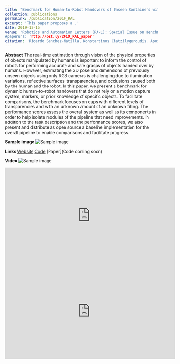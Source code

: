```yaml
---
title: "Benchmark for Human-to-Robot Handovers of Unseen Containers with Unknown Filling"
collection: publications
permalink: /publication/2019_RAL
excerpt: 'This paper proposes a .'
date: 2019-12-15
venue: 'Robotics and Automation Letters (RA-L): Special Issue on Benchmarking Protocols for Robotic Manipulation - To Appear, 2019
#paperurl: 'http://bit.ly/2019_RAL_paper'
citation: 'Ricardo Sanchez-Matilla, Konstantinos Chatzilygeroudis, Apostolos Modas, Nuno Ferreira Duarte, Alessio Xompero, Pascal Frossard, Aude Billard, and Andrea Cavallaro. &quot;Benchmark for Human-to-Robot Handovers of Unseen Containers with Unknown Filling.&quot; <i>Robotics and Automation Letters (RA-L): Special Issue on Benchmarking Protocols for Robotic Manipulation</i>.'
---
```

**Abstract**
The real-time estimation through vision of the physical properties of objects manipulated by humans is important to inform the control of robots for performing accurate and safe grasps of objects handed over by humans. However, estimating the 3D pose and dimensions of previously unseen objects using only RGB cameras is challenging due to illumination variations, reflective surfaces, transparencies, and occlusions caused both by the human and the robot. In this paper, we present a benchmark for dynamic human-to-robot handovers that do not rely on a motion capture system, markers, or prior knowledge of specific objects. To facilitate comparisons, the benchmark focuses on cups with different levels of transparencies and with an unknown amount of an unknown filling. The performance scores assess the overall system as well as its components in order to help isolate modules of the pipeline that need improvements. In addition to the task description and the performance scores, we also present and distribute as open source a baseline implementation for the overall pipeline to enable comparisons and facilitate progress. 

**Sample image**
![Sample image](https://risama.github.io/files/2019_RAL/sample.jpg)

**Links**
[Website](http://corsmal.eecs.qmul.ac.uk/benchmark.html)
[Code](https://github.com/CORSMAL/Benchmark)
[Paper](Code coming soon)

**Video**
![Sample image](https://risama.github.io/files/2019_RAL/handover.gif)

<iframe width="560" height="315" src="https://risama.github.io/files/2019_RAL/handover.gif" frameborder="0" allow="accelerometer; autoplay; encrypted-media; gyroscope; picture-in-picture" allowfullscreen></iframe>

<iframe width="560" height="315" src="https://risama.github.io/files/2019_RAL/benchmark.mp4" frameborder="0" allow="accelerometer; autoplay; encrypted-media; gyroscope; picture-in-picture" allowfullscreen></iframe>